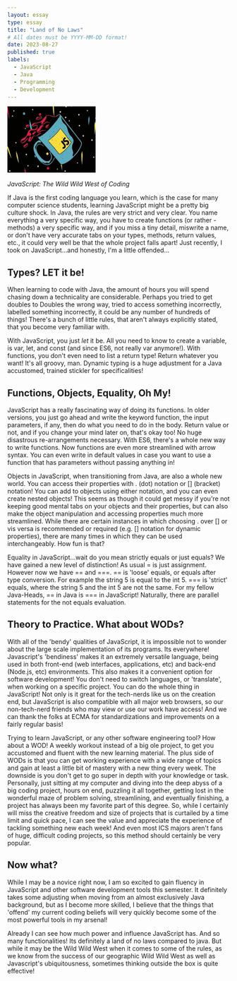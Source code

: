 ```yaml
---
layout: essay
type: essay
title: "Land of No Laws"
# All dates must be YYYY-MM-DD format!
date: 2023-08-27
published: true
labels:
  - JavaScript 
  - Java
  - Programming 
  - Development
---
```


<img width="200px" class="rounded float-start pe-4" src="../img/javaScriptPic.jpeg">

*JavaScript: The Wild Wild West of Coding*

If Java is the first coding language you learn, which is the case for many computer science students, learning JavaScript might be a pretty big culture shock. In Java, the rules are very strict and very clear. You name everything a very specific way, you have to create functions (or rather - methods) a very specific way, and if you miss a tiny detail, miswrite a name, or don't have very accurate tabs on your types, methods, return values, etc., it could very well be that the whole project falls apart! Just recently, I took on JavaScript...and honestly, I'm a little offended...

## Types? LET it be! 

When learning to code with Java, the amount of hours you will spend chasing down a technicality are considerable. Perhaps you tried to get doubles to Doubles the wrong way, tried to access something incorrectly, labelled something incorrectly, it could be any number of hundreds of things! There's a bunch of little rules, that aren't always explicitly stated, that you become very familiar with. 

With JavaScript, you just *let* it be. All you need to know to create a variable, is var, let, and const (and since ES6, not really var anymore!). With functions, you don't even need to list a return type! Return whatever you want! It's all groovy, man. Dynamic typing is a huge adjustment for a Java accustomed, trained stickler for specificalities!

## Functions, Objects, Equality, Oh My! 

JavaScript has a really fascinating way of doing its functions. In older versions, you just go ahead and write the keyword function, the input parameters, if any, then do what you need to do in the body. Return value or not, and if you change your mind later on, that's okay too! No huge disastrous re-arrangements necessary. With ES6, there's a whole new way to write functions. Now functions are even more streamlined with arrow syntax. You can even write in default values in case you want to use a function that has parameters without passing anything in! 

Objects in JavaScript, when transitioning from Java, are also a whole new world. You can access their properties with . (dot) notation or [] (bracket) notation! You can add to objects using either notation, and you can even create nested objects! This seems as though it could get messy if you're not keeping good mental tabs on your objects and their properties, but can also make the object manipulation and accessing properties much more streamlined. While there are certain instances in which choosing . over [] or vis versa is recommended or required (e.g. [] notation for dynamic properties), there are many times in which they can be used interchangeably. How fun is that? 

Equality in JavaScript...wait do you mean strictly equals or just equals? We have gained a new level of distinction! As usual = is just assignment. However now we have == and ===. == is 'loose' equals, or equals after type conversion. For example the string 5 is equal to the int 5. === is 'strict' equals, where the string 5 and the int 5 are not the same. For my fellow Java-Heads, == in Java is === in JavaScript! Naturally, there are parallel statements for the not equals evaluation. 


## Theory to Practice. What about WODs?  

With all of the 'bendy' qualities of JavaScript, it is impossible not to wonder about the large scale implementation of its programs. Its everywhere! Javascript's 'bendiness' makes it an extremely versatile language, being used in both front-end (web interfaces, applications, etc) and back-end (Node.js, etc) environments. This also makes it a convenient option for software development! You don't need to switch languages, or 'translate', when working on a specific project. You can do the whole thing in JavaScript! Not only is it great for the tech-nerds like us on the creation end, but JavaScript is also compatible with all major web browsers, so our non-tech-nerd friends who may view or use our work have access! And we can thank the folks at ECMA for standardizations and improvements on a fairly regular basis! 

Trying to learn JavaScript, or any other software engineering tool? How about a WOD! A weekly workout instead of a big ole project, to get you accustomed and fluent with the new learning material. The plus side of WODs is that you can get working experience with a wide range of topics and gain at least a little bit of mastery with a new thing every week. The downside is you don't get to go super in depth with your knowledge or task. Personally, just sitting at my computer and diving into the deep abyss of a big coding project, hours on end, puzzling it all together, getting lost in the wonderful maze of problem solving, streamlining, and eventually finishing, a project has always been my favorite part of this degree. So, while I certainly will miss the creative freedom and size of projects that is curtailed by a time limit and quick pace, I can see the value and appreciate the experience of tackling something new each week! And even most ICS majors aren't fans of huge, difficult coding projects, so this method should certainly be very popular. 

## Now what?

While I may be a novice right now, I am so excited to gain fluency in JavaScript and other software development tools this semester. It definitely takes some adjusting when moving from an almost exclusively Java background, but as I become more skilled, I believe that the things that 'offend' my current coding beliefs will very quickly become some of the most powerful tools in my arsenal! 

Already I can see how much power and influence JavaScript has. And so many functionalities! Its definitely a land of no laws compared to java. But while it may be the Wild Wild West when it comes to some of the rules, as we know from the success of our geographic Wild Wild West as well as Javascript's ubiquitousness, sometimes thinking outside the box is quite effective! 
